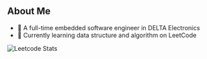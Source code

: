 ## About Me
- 🔭 A full-time embedded software engineer in DELTA Electronics
- 🌱 Currently learning data structure and algorithm on LeetCode
                          
![Leetcode Stats](https://leetcard.jacoblin.cool/YTeee?ext=contest)
